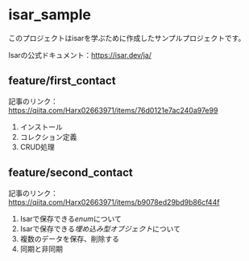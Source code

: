 # isar_sample

このプロジェクトはisarを学ぶために作成したサンプルプロジェクトです。

Isarの公式ドキュメント：https://isar.dev/ja/

## feature/first_contact

記事のリンク：https://qiita.com/Harx02663971/items/76d0121e7ac240a97e99

1. インストール
2. コレクション定義
3. CRUD処理

## feature/second_contact

記事のリンク：https://qiita.com/Harx02663971/items/b9078ed29bd9b86cf44f


1. Isarで保存できる*enum*について
2. Isarで保存できる*埋め込み型オブジェクト*について
3. 複数のデータを保存、削除する
4. 同期と非同期
